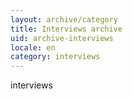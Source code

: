 ```yaml
---
layout: archive/category
title: Interviews archive
uid: archive-interviews
locale: en
category: interviews
---
```


interviews
